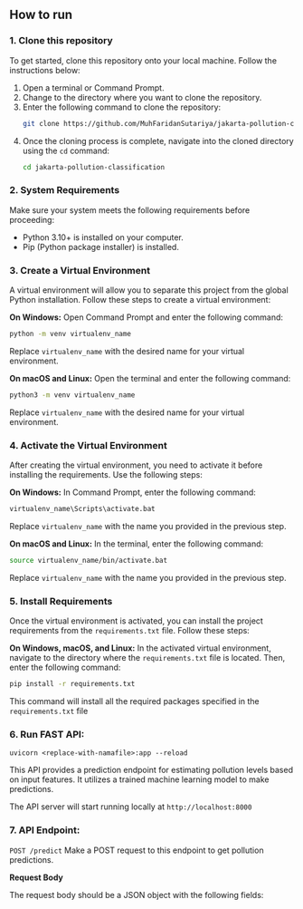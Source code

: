 ## How to run

### 1. Clone this repository
To get started, clone this repository onto your local machine. Follow the instructions below:

1. Open a terminal or Command Prompt.
2. Change to the directory where you want to clone the repository.
3. Enter the following command to clone the repository:
   ```bash
   git clone https://github.com/MuhFaridanSutariya/jakarta-pollution-classification.git
   ```
4. Once the cloning process is complete, navigate into the cloned directory using the `cd` command:
   ```bash
   cd jakarta-pollution-classification
   ```

### 2. System Requirements
Make sure your system meets the following requirements before proceeding:
- Python 3.10+ is installed on your computer.
- Pip (Python package installer) is installed.

### 3. Create a Virtual Environment
A virtual environment will allow you to separate this project from the global Python installation. Follow these steps to create a virtual environment:

**On Windows:**
Open Command Prompt and enter the following command:
```bash
python -m venv virtualenv_name
```
Replace `virtualenv_name` with the desired name for your virtual environment.

**On macOS and Linux:**
Open the terminal and enter the following command:
```bash
python3 -m venv virtualenv_name
```
Replace `virtualenv_name` with the desired name for your virtual environment.

### 4. Activate the Virtual Environment
After creating the virtual environment, you need to activate it before installing the requirements. Use the following steps:

**On Windows:**
In Command Prompt, enter the following command:
```bash
virtualenv_name\Scripts\activate.bat
```
Replace `virtualenv_name` with the name you provided in the previous step.

**On macOS and Linux:**
In the terminal, enter the following command:
```bash
source virtualenv_name/bin/activate.bat
```
Replace `virtualenv_name` with the name you provided in the previous step.

### 5. Install Requirements
Once the virtual environment is activated, you can install the project requirements from the `requirements.txt` file. Follow these steps:

**On Windows, macOS, and Linux:**
In the activated virtual environment, navigate to the directory where the `requirements.txt` file is located. Then, enter the following command:
```bash
pip install -r requirements.txt
```
This command will install all the required packages specified in the `requirements.txt` file

### 6. Run FAST API:

``uvicorn <replace-with-namafile>:app --reload``

This API provides a prediction endpoint for estimating pollution levels based on input features. It utilizes a trained machine learning model to make predictions.

The API server will start running locally at `http://localhost:8000`

### 7. API Endpoint:

`POST /predict`
Make a POST request to this endpoint to get pollution predictions.

<b>Request Body</b>

The request body should be a JSON object with the following fields:


